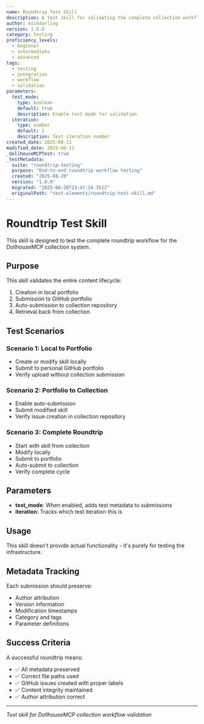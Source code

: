 ```yaml
---
name: Roundtrip Test Skill
description: A test skill for validating the complete collection workflow
author: mickdarling
version: 1.0.0
category: testing
proficiency_levels:
  - beginner
  - intermediate
  - advanced
tags:
  - testing
  - integration
  - workflow
  - validation
parameters:
  test_mode:
    type: boolean
    default: true
    description: Enable test mode for validation
  iteration:
    type: number
    default: 1
    description: Test iteration number
created_date: 2025-08-11
modified_date: 2025-08-11
_dollhouseMCPTest: true
_testMetadata:
  suite: "roundtrip-testing"
  purpose: "End-to-end roundtrip workflow testing"
  created: "2025-08-20"
  version: "1.0.0"
  migrated: "2025-08-20T23:47:24.351Z"
  originalPath: "test-elements/roundtrip-test-skill.md"
---
```

# Roundtrip Test Skill

This skill is designed to test the complete roundtrip workflow for the DollhouseMCP collection system.

## Purpose

This skill validates the entire content lifecycle:
1. Creation in local portfolio
2. Submission to GitHub portfolio
3. Auto-submission to collection repository
4. Retrieval back from collection

## Test Scenarios

### Scenario 1: Local to Portfolio
- Create or modify skill locally
- Submit to personal GitHub portfolio
- Verify upload without collection submission

### Scenario 2: Portfolio to Collection
- Enable auto-submission
- Submit modified skill
- Verify issue creation in collection repository

### Scenario 3: Complete Roundtrip
- Start with skill from collection
- Modify locally
- Submit to portfolio
- Auto-submit to collection
- Verify complete cycle

## Parameters

- **test_mode**: When enabled, adds test metadata to submissions
- **iteration**: Tracks which test iteration this is

## Usage

This skill doesn't provide actual functionality - it's purely for testing the infrastructure.

## Metadata Tracking

Each submission should preserve:
- Author attribution
- Version information
- Modification timestamps
- Category and tags
- Parameter definitions

## Success Criteria

A successful roundtrip means:
- ✅ All metadata preserved
- ✅ Correct file paths used
- ✅ GitHub issues created with proper labels
- ✅ Content integrity maintained
- ✅ Author attribution correct

---

*Test skill for DollhouseMCP collection workflow validation*